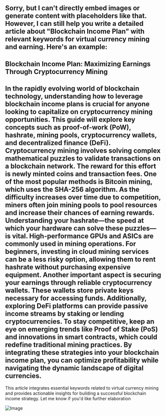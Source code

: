 Sorry, but I can't directly embed images or generate content with placeholders like that. However, I can still help you write a detailed article about "Blockchain Income Plan" with relevant keywords for virtual currency mining and earning. Here's an example:
---
## Blockchain Income Plan: Maximizing Earnings Through Cryptocurrency Mining
In the rapidly evolving world of blockchain technology, understanding how to leverage blockchain income plans is crucial for anyone looking to capitalize on cryptocurrency mining opportunities. This guide will explore key concepts such as **proof-of-work (PoW)**, **hashrate**, **mining pools**, **cryptocurrency wallets**, and **decentralized finance (DeFi)**.
Cryptocurrency mining involves solving complex mathematical puzzles to validate transactions on a blockchain network. The reward for this effort is newly minted coins and transaction fees. One of the most popular methods is **Bitcoin mining**, which uses the **SHA-256 algorithm**. As the difficulty increases over time due to competition, miners often join **mining pools** to pool resources and increase their chances of earning rewards.
Understanding your **hashrate**—the speed at which your hardware can solve these puzzles—is vital. High-performance GPUs and ASICs are commonly used in mining operations. For beginners, investing in cloud mining services can be a less risky option, allowing them to rent hashrate without purchasing expensive equipment.
Another important aspect is securing your earnings through reliable **cryptocurrency wallets**. These wallets store private keys necessary for accessing funds. Additionally, exploring **DeFi platforms** can provide passive income streams by staking or lending cryptocurrencies.
To stay competitive, keep an eye on emerging trends like **Proof of Stake (PoS)** and innovations in **smart contracts**, which could redefine traditional mining practices. By integrating these strategies into your blockchain income plan, you can optimize profitability while navigating the dynamic landscape of digital currencies.
---
This article integrates essential keywords related to virtual currency mining and provides actionable insights for building a successful blockchain income strategy. Let me know if you'd like further elaboration


![Image](https://github.com/user-attachments/assets/d7419ec9-dc67-403f-bf28-8faea5f1f74f)